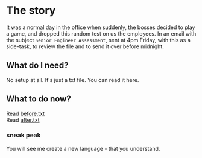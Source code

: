 # The story
It was a normal day in the office when suddenly, the bosses decided to play a game, and dropped this random test on us the employees. In an email with the subject `Senior Engineer Assessment`, sent at 4pm Friday, with this as a side-task, to review the file and to send it over before midnight. 

## What do I need?
No setup at all. It's just a txt file. You can read it here.

## What to do now?
Read [before.txt](before.txt)  
Read [after.txt](after.txt)

### sneak peak
You will see me create a new language - that you understand.